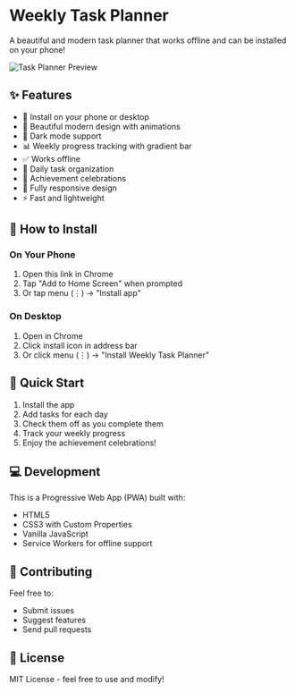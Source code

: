# Weekly Task Planner

A beautiful and modern task planner that works offline and can be installed on your phone!

![Task Planner Preview](https://user-images.githubusercontent.com/your-username/task-planner/main/preview.png)

## ✨ Features

- 📱 Install on your phone or desktop
- 🎨 Beautiful modern design with animations
- 🌙 Dark mode support
- 📊 Weekly progress tracking with gradient bar
- ✅ Works offline
- 🎯 Daily task organization
- 🎉 Achievement celebrations
- 📱 Fully responsive design
- ⚡ Fast and lightweight

## 📲 How to Install

### On Your Phone
1. Open this link in Chrome
2. Tap "Add to Home Screen" when prompted
3. Or tap menu (⋮) → "Install app"

### On Desktop
1. Open in Chrome
2. Click install icon in address bar
3. Or click menu (⋮) → "Install Weekly Task Planner"

## 🚀 Quick Start

1. Install the app
2. Add tasks for each day
3. Check them off as you complete them
4. Track your weekly progress
5. Enjoy the achievement celebrations!

## 💻 Development

This is a Progressive Web App (PWA) built with:
- HTML5
- CSS3 with Custom Properties
- Vanilla JavaScript
- Service Workers for offline support

## 🤝 Contributing

Feel free to:
- Submit issues
- Suggest features
- Send pull requests

## 📝 License

MIT License - feel free to use and modify! 